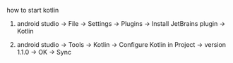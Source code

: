 how to start kotlin

1. android studio -> File -> Settings -> Plugins -> Install JetBrains plugin -> Kotlin

2. android studio -> Tools -> Kotlin -> Configure Kotlin in Project -> version 1.1.0 -> OK -> Sync